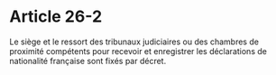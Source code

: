 # Article 26-2

Le siège et le ressort des tribunaux judiciaires ou des chambres de proximité compétents pour recevoir et enregistrer les déclarations de nationalité française sont fixés par décret.
